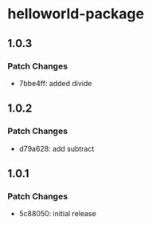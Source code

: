 # helloworld-package

## 1.0.3

### Patch Changes

- 7bbe4ff: added divide

## 1.0.2

### Patch Changes

- d79a628: add subtract

## 1.0.1

### Patch Changes

- 5c88050: initial release
